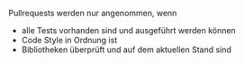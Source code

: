 Pullrequests werden nur angenommen, wenn
* alle Tests vorhanden sind und ausgeführt werden können
* Code Style in Ordnung ist
* Bibliotheken überprüft und auf dem aktuellen Stand sind


